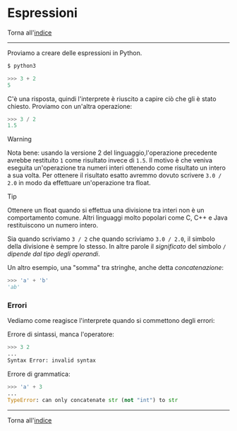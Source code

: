 # Espressioni

Torna all'[indice](../toc.md)

---

Proviamo a creare delle espressioni in Python.

```bash
$ python3
```

```py
>>> 3 + 2
5
```

C'è una risposta, quindi l'interprete è riuscito a capire ciò che gli è stato chiesto. Proviamo con un'altra operazione:

```py
>>> 3 / 2
1.5
```

> [!WARNING]
> Nota bene: usando la versione 2 del linguaggio,l'operazione precedente avrebbe restituito `1` come risultato invece di `1.5`. Il motivo è che veniva eseguita un'operazione tra numeri interi ottenendo come risultato un intero a sua volta. Per ottenere il risultato esatto avremmo dovuto scrivere `3.0 / 2.0` in modo da effettuare un'operazione tra float.

> [!TIP]
> Ottenere un float quando si effettua una divisione tra interi non è un comportamento comune. Altri linguaggi molto popolari come C, C++ e Java restituiscono un numero intero.

Sia quando scriviamo `3 / 2` che quando scriviamo `3.0 / 2.0`, il simbolo della divisione è sempre lo stesso. In altre parole il _significato_ del simbolo `/` _dipende dal tipo degli operandi_.

Un altro esempio, una "somma" tra stringhe, anche detta _concatenazione_:

```py
>>> 'a' + 'b'
'ab'
```

### Errori

Vediamo come reagisce l'interprete quando si commettono degli errori:

Errore di sintassi, manca l'operatore:

```py
>>> 3 2
...
Syntax Error: invalid syntax
```

Errore di grammatica:

```py
>>> 'a' + 3
...
TypeError: can only concatenate str (not "int") to str
```

---

Torna all'[indice](../toc.md)
